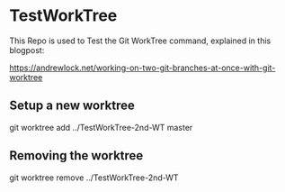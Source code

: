 # TestWorkTree
This Repo is used to Test the Git WorkTree command, explained in this blogpost:

https://andrewlock.net/working-on-two-git-branches-at-once-with-git-worktree

## Setup a new worktree

git worktree add ../TestWorkTree-2nd-WT master

## Removing the worktree

git worktree remove ../TestWorkTree-2nd-WT